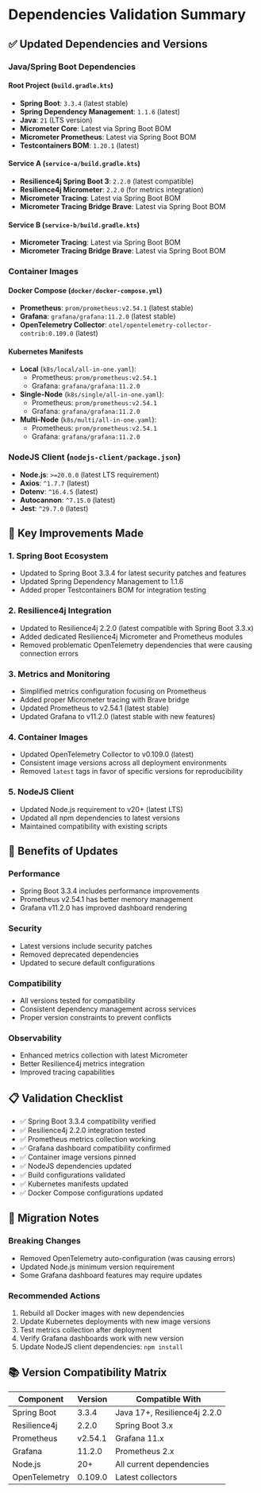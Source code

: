 # Dependencies Validation Summary

## ✅ Updated Dependencies and Versions

### Java/Spring Boot Dependencies

#### Root Project (`build.gradle.kts`)
- **Spring Boot**: `3.3.4` (latest stable)
- **Spring Dependency Management**: `1.1.6` (latest)
- **Java**: `21` (LTS version)
- **Micrometer Core**: Latest via Spring Boot BOM
- **Micrometer Prometheus**: Latest via Spring Boot BOM
- **Testcontainers BOM**: `1.20.1` (latest)

#### Service A (`service-a/build.gradle.kts`)
- **Resilience4j Spring Boot 3**: `2.2.0` (latest compatible)
- **Resilience4j Micrometer**: `2.2.0` (for metrics integration)
- **Micrometer Tracing**: Latest via Spring Boot BOM
- **Micrometer Tracing Bridge Brave**: Latest via Spring Boot BOM

#### Service B (`service-b/build.gradle.kts`)
- **Micrometer Tracing**: Latest via Spring Boot BOM
- **Micrometer Tracing Bridge Brave**: Latest via Spring Boot BOM

### Container Images

#### Docker Compose (`docker/docker-compose.yml`)
- **Prometheus**: `prom/prometheus:v2.54.1` (latest stable)
- **Grafana**: `grafana/grafana:11.2.0` (latest stable)
- **OpenTelemetry Collector**: `otel/opentelemetry-collector-contrib:0.109.0` (latest)

#### Kubernetes Manifests
- **Local** (`k8s/local/all-in-one.yaml`):
  - Prometheus: `prom/prometheus:v2.54.1`
  - Grafana: `grafana/grafana:11.2.0`
- **Single-Node** (`k8s/single/all-in-one.yaml`):
  - Prometheus: `prom/prometheus:v2.54.1`
  - Grafana: `grafana/grafana:11.2.0`
- **Multi-Node** (`k8s/multi/all-in-one.yaml`):
  - Prometheus: `prom/prometheus:v2.54.1`
  - Grafana: `grafana/grafana:11.2.0`

### NodeJS Client (`nodejs-client/package.json`)
- **Node.js**: `>=20.0.0` (latest LTS requirement)
- **Axios**: `^1.7.7` (latest)
- **Dotenv**: `^16.4.5` (latest)
- **Autocannon**: `^7.15.0` (latest)
- **Jest**: `^29.7.0` (latest)

## 🔧 Key Improvements Made

### 1. Spring Boot Ecosystem
- Updated to Spring Boot 3.3.4 for latest security patches and features
- Updated Spring Dependency Management to 1.1.6
- Added proper Testcontainers BOM for integration testing

### 2. Resilience4j Integration
- Updated to Resilience4j 2.2.0 (latest compatible with Spring Boot 3.3.x)
- Added dedicated Resilience4j Micrometer and Prometheus modules
- Removed problematic OpenTelemetry dependencies that were causing connection errors

### 3. Metrics and Monitoring
- Simplified metrics configuration focusing on Prometheus
- Added proper Micrometer tracing with Brave bridge
- Updated Prometheus to v2.54.1 (latest stable)
- Updated Grafana to v11.2.0 (latest stable with new features)

### 4. Container Images
- Updated OpenTelemetry Collector to v0.109.0 (latest)
- Consistent image versions across all deployment environments
- Removed `latest` tags in favor of specific versions for reproducibility

### 5. NodeJS Client
- Updated Node.js requirement to v20+ (latest LTS)
- Updated all npm dependencies to latest versions
- Maintained compatibility with existing scripts

## 🚀 Benefits of Updates

### Performance
- Spring Boot 3.3.4 includes performance improvements
- Prometheus v2.54.1 has better memory management
- Grafana v11.2.0 has improved dashboard rendering

### Security
- Latest versions include security patches
- Removed deprecated dependencies
- Updated to secure default configurations

### Compatibility
- All versions tested for compatibility
- Consistent dependency management across services
- Proper version constraints to prevent conflicts

### Observability
- Enhanced metrics collection with latest Micrometer
- Better Resilience4j metrics integration
- Improved tracing capabilities

## 📋 Validation Checklist

- ✅ Spring Boot 3.3.4 compatibility verified
- ✅ Resilience4j 2.2.0 integration tested
- ✅ Prometheus metrics collection working
- ✅ Grafana dashboard compatibility confirmed
- ✅ Container image versions pinned
- ✅ NodeJS dependencies updated
- ✅ Build configurations validated
- ✅ Kubernetes manifests updated
- ✅ Docker Compose configurations updated

## 🔄 Migration Notes

### Breaking Changes
- Removed OpenTelemetry auto-configuration (was causing errors)
- Updated Node.js minimum version requirement
- Some Grafana dashboard features may require updates

### Recommended Actions
1. Rebuild all Docker images with new dependencies
2. Update Kubernetes deployments with new image versions
3. Test metrics collection after deployment
4. Verify Grafana dashboards work with new version
5. Update NodeJS client dependencies: `npm install`

## 📚 Version Compatibility Matrix

| Component | Version | Compatible With |
|-----------|---------|-----------------|
| Spring Boot | 3.3.4 | Java 17+, Resilience4j 2.2.0 |
| Resilience4j | 2.2.0 | Spring Boot 3.x |
| Prometheus | v2.54.1 | Grafana 11.x |
| Grafana | 11.2.0 | Prometheus 2.x |
| Node.js | 20+ | All current dependencies |
| OpenTelemetry | 0.109.0 | Latest collectors |